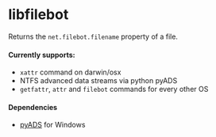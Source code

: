 # libfilebot

Returns the `net.filebot.filename` property of a file.

#### Currently supports:

* `xattr` command on darwin/osx
* NTFS advanced data streams via python pyADS
* `getfattr`, `attr` and `filebot` commands for every other OS


#### Dependencies

* [pyADS](https://github.com/RobinDavid/pyADS) for Windows